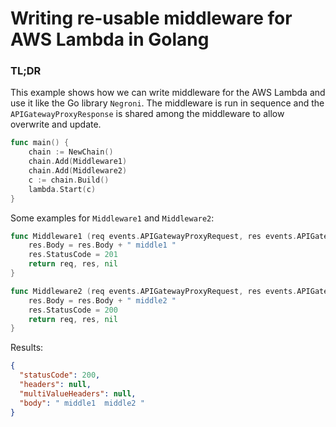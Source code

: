 # Writing re-usable middleware for AWS Lambda in Golang

### TL;DR

This example shows how we can write middleware for the AWS Lambda and use it like the Go library `Negroni`.
The middleware is run in sequence and the `APIGatewayProxyResponse` is shared among the middleware to allow overwrite and update.

```go
func main() {
	chain := NewChain()
	chain.Add(Middleware1)
	chain.Add(Middleware2)
	c := chain.Build()
	lambda.Start(c)
}
```

Some examples for `Middleware1` and `Middleware2`:

```go
func Middleware1 (req events.APIGatewayProxyRequest, res events.APIGatewayProxyResponse) (events.APIGatewayProxyRequest, events.APIGatewayProxyResponse, error) {
	res.Body = res.Body + " middle1 "
	res.StatusCode = 201
	return req, res, nil
}

func Middleware2 (req events.APIGatewayProxyRequest, res events.APIGatewayProxyResponse) (events.APIGatewayProxyRequest, events.APIGatewayProxyResponse, error) {
	res.Body = res.Body + " middle2 "
	res.StatusCode = 200
	return req, res, nil
}
```

Results:

```json
{
  "statusCode": 200,
  "headers": null,
  "multiValueHeaders": null,
  "body": " middle1  middle2 "
}
```